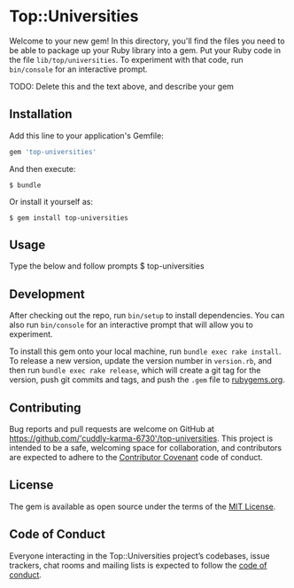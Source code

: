 # Top::Universities

Welcome to your new gem! In this directory, you'll find the files you need to be able to package up your Ruby library into a gem. Put your Ruby code in the file `lib/top/universities`. To experiment with that code, run `bin/console` for an interactive prompt.

TODO: Delete this and the text above, and describe your gem

## Installation

Add this line to your application's Gemfile:

```ruby
gem 'top-universities'
```

And then execute:

    $ bundle

Or install it yourself as:

    $ gem install top-universities

## Usage

Type the below and follow prompts
    $ top-universities

## Development

After checking out the repo, run `bin/setup` to install dependencies. You can also run `bin/console` for an interactive prompt that will allow you to experiment.

To install this gem onto your local machine, run `bundle exec rake install`. To release a new version, update the version number in `version.rb`, and then run `bundle exec rake release`, which will create a git tag for the version, push git commits and tags, and push the `.gem` file to [rubygems.org](https://rubygems.org).

## Contributing

Bug reports and pull requests are welcome on GitHub at https://github.com/'cuddly-karma-6730'/top-universities. This project is intended to be a safe, welcoming space for collaboration, and contributors are expected to adhere to the [Contributor Covenant](http://contributor-covenant.org) code of conduct.

## License

The gem is available as open source under the terms of the [MIT License](https://opensource.org/licenses/MIT).

## Code of Conduct

Everyone interacting in the Top::Universities project’s codebases, issue trackers, chat rooms and mailing lists is expected to follow the [code of conduct](https://github.com/'cuddly-karma-6730'/top-universities/blob/master/CODE_OF_CONDUCT.md).
